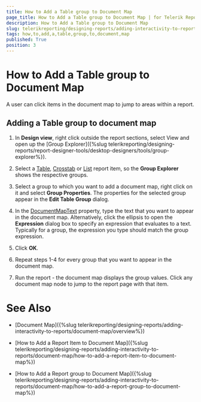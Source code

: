 ```yaml
---
title: How to Add a Table group to Document Map
page_title: How to Add a Table group to Document Map | for Telerik Reporting Documentation
description: How to Add a Table group to Document Map
slug: telerikreporting/designing-reports/adding-interactivity-to-reports/document-map/how-to-add-a-table-group-to-document-map
tags: how,to,add,a,table,group,to,document,map
published: True
position: 3
---
```


# How to Add a Table group to Document Map



A user can click items in the document map to jump      	to areas within a report.

## Adding a Table group to document map

1. In __Design view__, right click outside the report sections, select View and open up the 
		[Group Explorer]({%slug telerikreporting/designing-reports/report-designer-tools/desktop-designers/tools/group-explorer%}).

1. Select a [Table](/reporting/api/Telerik.Reporting.Table), 
  	[Crosstab](/reporting/api/Telerik.Reporting.Crosstab)  	 or [List](/reporting/api/Telerik.Reporting.List) report item, so the __Group Explorer__ shows the respective groups.

1. Select a group to which you want to add a document map, right click on it and select 
  	__Group Properties__. The properties for the selected group appear in the __Edit Table Group__ dialog.

1. In the [DocumentMapText](/reporting/api/Telerik.Reporting.TableGroup#Telerik_Reporting_TableGroup_DocumentMapText) property, 
	type the text that you want to appear in the document map. Alternatively, click the ellipsis to open the __Expression__ 
	dialog box to specify an expression that evaluates to a text.
	Typically for a group, the expression you type should match the group expression. 

1. Click __OK__.

1. Repeat steps 1-4 for every group that you want to appear in the document map.

1. Run the report - the document map displays the group values. Click any document map node to jump to the report page with that item.

# See Also


 * [Document Map]({%slug telerikreporting/designing-reports/adding-interactivity-to-reports/document-map/overview%})

 * [How to Add a Report Item to Document Map]({%slug telerikreporting/designing-reports/adding-interactivity-to-reports/document-map/how-to-add-a-report-item-to-document-map%})

 * [How to Add a Report group to Document Map]({%slug telerikreporting/designing-reports/adding-interactivity-to-reports/document-map/how-to-add-a-report-group-to-document-map%})

